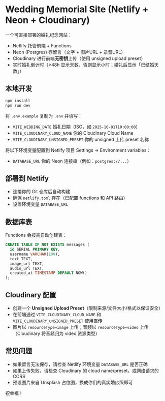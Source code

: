 # Wedding Memorial Site (Netlify + Neon + Cloudinary)

一个可直接部署的婚礼纪念网站：
- Netlify 托管前端 + Functions
- Neon (Postgres) 存留言（文字 + 图片URL + 录音URL）
- Cloudinary 进行前端**无密钥**上传（使用 unsigned upload preset）
- 实时婚礼倒计时（>48h 显示天数，否则显示小时；婚礼后显示「已结婚天数」）

## 本地开发
```bash
npm install
npm run dev
```

将 `.env.example` 复制为 `.env` 并填写：
- `VITE_WEDDING_DATE` 婚礼日期（ISO，如 `2025-10-01T10:00:00`）
- `VITE_CLOUDINARY_CLOUD_NAME` 你的 Cloudinary Cloud Name
- `VITE_CLOUDINARY_UNSIGNED_PRESET` 你的 unsigned 上传 preset 名称

将以下环境变量配置到 Netlify 项目 Settings → Environment variables：
- `DATABASE_URL` 你的 Neon 连接串（例如：`postgres://...`）

## 部署到 Netlify
- 连接你的 Git 仓库后自动构建
- 确保 `netlify.toml` 存在（已配置 functions 和 API 路由）
- 设置环境变量 `DATABASE_URL`

## 数据库表
Functions 会按需自动创建表：
```sql
CREATE TABLE IF NOT EXISTS messages (
  id SERIAL PRIMARY KEY,
  username VARCHAR(100),
  text TEXT,
  image_url TEXT,
  audio_url TEXT,
  created_at TIMESTAMP DEFAULT NOW()
);
```

## Cloudinary 配置
- 创建一个 **Unsigned Upload Preset**（限制来源/文件大小/格式以保证安全）
- 在前端通过 `VITE_CLOUDINARY_CLOUD_NAME` 和 `VITE_CLOUDINARY_UNSIGNED_PRESET` 使用直传
- 图片以 `resourceType=image` 上传；音频以 `resourceType=video` 上传（Cloudinary 将音频归为 video 资源类型）

## 常见问题
- 如果留言无法保存，请检查 Netlify 环境变量 `DATABASE_URL` 是否正确
- 如果上传失败，请检查 Cloudinary 的 cloud name/preset，或网络请求的 CORS
- 预设图片来自 Unsplash 占位图，换成你们的真实婚纱照即可

祝幸福！
